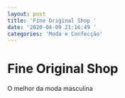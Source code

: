 ```yaml
---
layout: post
title: 'Fine Original Shop '
date: '2020-04-09 21:16:49 '
categories: 'Moda e Confecção'
---
```


# Fine Original Shop 

O melhor da moda masculina 
